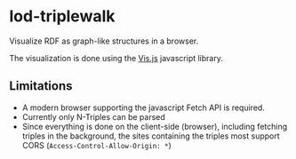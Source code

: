 # lod-triplewalk

Visualize RDF as graph-like structures in a browser.

The visualization is done using the [Vis.js](http://visjs.org/) javascript library.

## Limitations

* A modern browser supporting the javascript Fetch API is required.
* Currently only N-Triples can be parsed
* Since everything is done on the client-side (browser), including fetching triples in the background, the sites containing the triples  most support CORS (`Access-Control-Allow-Origin: *`)

